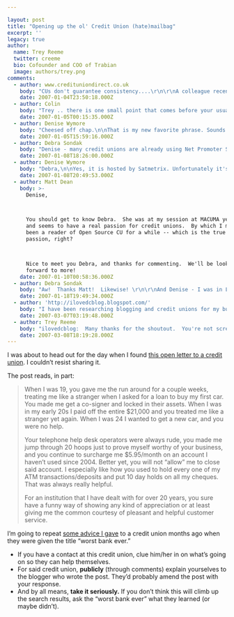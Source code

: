 ```yaml
---

layout: post
title: "Opening up the ol' Credit Union (hate)mailbag"
excerpt: ''
legacy: true
author:
  name: Trey Reeme
  twitter: creeme
  bio: Cofounder and COO of Trabian
  image: authors/trey.png
comments:
  - author: www.credituniondirect.co.uk
    body: "CUs don't guarantee consistency....\r\n\r\nA colleague recently tried to find his local CU (in the UK). He found it - but it had no info on the locked door as to when or if it was due to open. So it seems like frustration with the CU movement is international.\r\n\r\nHaving said that ... a friend from Melbourne (Aus) gave me chapter and verse on how brilliant his Police based CU was. He could call 24x7 (from the UK and USA) and get a real person, presumably talking Australian. He could also get checks cleared really fast by calling and saying please!\r\n\r\nCUs have their issues - but the good ones have their fans. Hope the CU in question gets things sorted. But it does sound like the cheesed off chap has had enough .....cant say I blame him.\r\n\r\nps \"cheesed off\" in the UK means ..... well go figure.... as you guys say."
    date: 2007-01-04T23:50:18.000Z
  - author: Colin
    body: "Trey .. there is one small point that comes before your usual excellent advice - \n\n\"be aware of the comment\" - monitor tags, blogs, groups etc for this stuff.\n\nGood stuff!\n\nColin"
    date: 2007-01-05T00:15:35.000Z
  - author: Denise Wymore
    body: "Cheesed off chap.\n\nThat is my new favorite phrase. Sounds a ton better than pissed off member. Doesn't it?\n\nBut on a more serious note. I think the reason more and more credit unions are getting bad marks and blogs for their service is that so many credit unions no longer value it. Meaning they don't measure it. And if the DO measure it -- it's done annually, randomly and/or poorly. What gets measured gets managed. \n\nThe Net Promoter Score is a great way to measure service. For anyone that is serious about service-- you should first buy the book The Ultimate Question by Fred Reichheld, then you should join the FIlene Research Institute and go see George Hoffheimer speak at the NPS conference in NYC later this month. "
    date: 2007-01-05T15:59:16.000Z
  - author: Debra Sondak
    body: "Denise - many credit unions are already using Net Promoter Score to measure their members' loyalty to the credit union.  One great example of a credit union measuring and working on improving their Net Promoter is San Francisco Fire Credit Union.  They increased their score from 51% to 64% in just two years and continue to focus exclusively on building and retaining their members' trust. Here is a link to an article I wrote about their successful program for CreditUnions.com - perhaps it can help explain further how to boost a Net Promoter Score!   http://www.creditunions.com/home/articles/template.asp?article_id=2144\r\n\r\nI did not know there was an upcoming NPS conference - is it hosted by Satmetrix?"
    date: 2007-01-08T18:26:00.000Z
  - author: Denise Wymore
    body: "Debra,\n\nYes, it is hosted by Satmetrix. Unfortunately it's sold out. I plan to blog my experience AND record a Podcast with my friends/marketing experts that will be attending. Stay tuned. In the meantime....\n\nHere's the link:\n\nhttp://www.netpromoter.com/np_conference/index.php\n\nI had read about Diana's success (great article) and had dinner with her last year, so I got to hear and see her excitement over it. Definitely measures brand effectiveness. Something we are desperately in need of. \n\nYour article is \"making the rounds\" with my clients. They are loving it!\n\n"
    date: 2007-01-08T20:49:53.000Z
  - author: Matt Dean
    body: >-
      Denise,



      You should get to know Debra.  She was at my session at MACUMA yesterday
      and seems to have a real passion for credit unions.  By which I mean she's
      been a reader of Open Source CU for a while -- which is the true mark of
      passion, right?



      Nice to meet you Debra, and thanks for commenting.  We'll be looking
      forward to more!
    date: 2007-01-10T00:58:36.000Z
  - author: Debra Sondak
    body: "Aw!  Thanks Matt!  Likewise! \r\n\r\nAnd Denise - I was in London for the past week and used the phrase \"cheesed off chap\".  It really is appropriate and fun to say when inserted into conversation at just the right moment(especially because \"pissed\" has a different meaning across the pond)."
    date: 2007-01-18T19:49:34.000Z
  - author: 'http://ilovedcblog.blogspot.com/'
    body: "I have been researching blogging and credit unions for my business policy class at AU and for a prospective employment position when I graduate from college this May.  \r\n\r\nI wrote a paper inspired by the work done by Trey Reeme here and in his guest appearance in the following pod cast:  http://www.ciicu.com/ Tue, 29 August 2006 Current Issues in Credit Unions Episode 5 Topic:Google bombing and internet libel: how should a credit union handle these attacks from a marketing and legal perspective. \r\n\r\nThe following week after finding this pod cast in a differnt class for social networking through technology, our Professor Melander invited a guest speaker Tom Kyte of Oracle to speak with us about blogging:  http://tkyte.blogspot.com/2007/02/what-i-want-to-be-when-i-grow-up.html\r\n\r\nIt was a facinating presentation and great to have live feedback on some of Mr. Reeme's points - particularly in avoiding law suits.\r\n\r\nI made comments to this facinating topic on my own blog page:  http://ilovedcblog.blogspot.com/\r\n\r\nAdmittedly I'm new at blogging - so please forgive me if I am screwing up any protocols.  Thanks!"
    date: 2007-03-07T03:19:48.000Z
  - author: Trey Reeme
    body: "ilovedcblog:  Many thanks for the shoutout.  You're not screwing up any protocols - except for the Mr. in front of Reeme - I'm too young to be a Mr!  \n\nThanks for the links - would you hook me up with a copy of the paper?"
    date: 2007-03-08T18:19:28.000Z
---
```


<p>I was about to head out for the day when I found <a href="http://www.miss604.com/2007/01/open-letter-to-prospera-credit-union.html">this open letter to a credit union</a>.  I couldn&#8217;t resist sharing it.</p>
<p>The post reads, in part:</p>
<blockquote><p>When I was 19, you gave me the run around for a couple weeks, treating me like a stranger when I asked for a loan to buy my first car. You made me get a co-signer and locked in their assets. When I was in my early 20s I paid off the entire $21,000 and you treated me like a stranger yet again. When I was 24 I wanted to get a new car, and you were no help.</p><p>Your telephone help desk operators were always rude, you made me jump through 20 hoops just to prove myself worthy of your business, and you continue to surcharge me $5.95/month on an account I haven’t used since 2004. Better yet, you will not “allow” me to close said account. I especially like how you used to hold every one of my <span class="caps">ATM</span> transactions/deposits and put 10 day holds on all my cheques. That was always really helpful.</p><p>For an institution that I have dealt with for over 20 years, you sure have a funny way of showing any kind of appreciation or at least giving me the common courtesy of pleasant and helpful customer service.</p></blockquote>
<p>I&#8217;m going to repeat <a href="http://opensourcecu.com/articles/2006/08/13/blogger-lashes-out-against-credit-union">some advice I gave</a> to a credit union months ago when they were given the title &#8220;worst bank ever.&#8221;</p>
<ul>
<li>If you have a contact at this credit union, clue him/her in on what’s going on so they can help themselves. </li>
<li>For said credit union, <strong>publicly</strong> (through comments) explain yourselves to the blogger who wrote the post. They’d probably amend the post with your response.</li>
<li>And by all means, <strong>take it seriously.</strong>  If you don&#8217;t think this will climb up the search results, ask the &#8220;worst bank ever&#8221; what they learned (or maybe didn&#8217;t).</li>
</ul>
